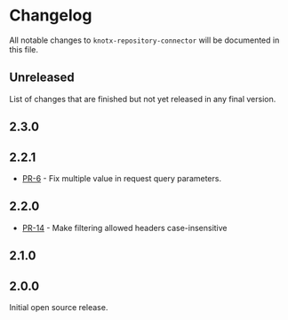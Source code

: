 # Changelog
All notable changes to `knotx-repository-connector` will be documented in this file.

## Unreleased
List of changes that are finished but not yet released in any final version.
                
## 2.3.0
                
## 2.2.1
- [PR-6](https://github.com/Knotx/knotx-repository-connector/pull/6) - Fix multiple value in request query parameters.
                
## 2.2.0
- [PR-14](https://github.com/Knotx/knotx-repository-connector/pull/10) - Make filtering allowed headers case-insensitive

## 2.1.0

## 2.0.0
Initial open source release.
